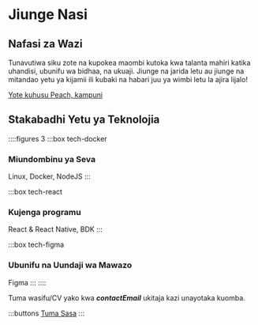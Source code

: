 # Jiunge Nasi

## Nafasi za Wazi

<!--
::::figures 3
:::box tech-peach
### Developer wa Nyuma
:::

:::box tech-peach
### Developer wa Kupamba Mbele
:::

:::box tech-peach
### Mwundaji wa Bidhaa
:::

:::box tech-peach
### Mtaalamu wa Ukuaji wa Kikanda

Meneja wa Masoko
:::

:::box tech-peach
### Mtaalam wa Ukuaji wa Soko la Ndani

UK, Ujerumani, Hispania, na Italia
:::

:::box tech-peach
### Muundaji wa Yaliyomo

Instagram / Tik Tok
:::

:::box tech-peach
### Meneja wa Bidhaa
:::
::::

Stadi nyingine za kuvutia? Tuambie!
-->

Tunavutiwa siku zote na kupokea maombi kutoka kwa talanta mahiri katika uhandisi, ubunifu wa bidhaa, na ukuaji. Jiunge na jarida letu au jiunge na mitandao yetu ya kijamii ili kubaki na habari juu ya wimbi letu la ajira lijalo!

[Yote kuhusu Peach, kampuni](/blog/all-about-peach-the-company/)

## Stakabadhi Yetu ya Teknolojia

::::figures 3
:::box tech-docker

### Miundombinu ya Seva

Linux, Docker, NodeJS
:::

:::box tech-react

### Kujenga programu

React & React Native, BDK
:::

:::box tech-figma

### Ubunifu na Uundaji wa Mawazo

Figma
:::
::::

Tuma wasifu/CV yako kwa **$contactEmail$** ukitaja kazi unayotaka kuomba.

:::buttons
[Tuma Sasa](mailto:$contactEmail$)
:::
